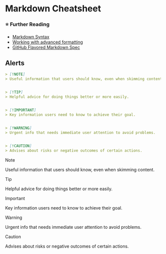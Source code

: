# Markdown Cheatsheet

### ⭐ Further Reading
- [Markdown Syntax](https://daringfireball.net/projects/markdown/syntax)
- [Working with advanced formatting](https://docs.github.com/en/get-started/writing-on-github/working-with-advanced-formatting)
- [GitHub Flavored Markdown Spec](https://github.github.com/gfm/)

## Alerts
```markdown
> [!NOTE]
> Useful information that users should know, even when skimming content.


> [!TIP]
> Helpful advice for doing things better or more easily.


> [!IMPORTANT]
> Key information users need to know to achieve their goal.

   
> [!WARNING]
> Urgent info that needs immediate user attention to avoid problems.


> [!CAUTION]
> Advises about risks or negative outcomes of certain actions.
```


> [!NOTE]
> Useful information that users should know, even when skimming content.

    

> [!TIP]
> Helpful advice for doing things better or more easily.



> [!IMPORTANT]
> Key information users need to know to achieve their goal.

    

> [!WARNING]
> Urgent info that needs immediate user attention to avoid problems.



> [!CAUTION]
> Advises about risks or negative outcomes of certain actions.
